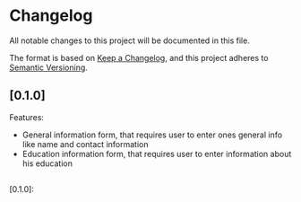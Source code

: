 # Changelog

All notable changes to this project will be documented in this file.

The format is based on [Keep a Changelog](https://keepachangelog.com/en/1.1.0/),
and this project adheres to [Semantic Versioning](https://semver.org/spec/v2.0.0.html).

## [0.1.0]

Features:

- General information form, that requires user to enter ones general info like name and contact information
- Education information form, that requires user to enter information about his education

##

[0.1.0]:
